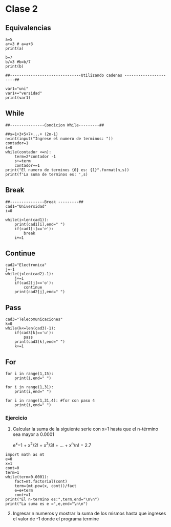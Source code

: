 # Clase 2

## Equivalencias

```
a=5
a+=3 # a=a+3
print(a)

b=7
b/=3 #b=b/7
print(b)

##-------------------------------Utilizando cadenas ----------------------##

var1="uni"
var1+="versidad"
print(var1)
```
## While

```
##---------------Condicion While---------##

##s=1+3+5+7+...+ (2n-1)
n=int(input("Ingrese el numero de terminos: "))
contador=1
s=0
while(contador <=n):
    term=2*contador -1
    s+=term
    contador+=1
print("El numero de terminos {0} es: {1}".format(n,s))
print(f'La suma de terminos es: ',s)
```

## Break  

```
##---------------Break ---------##
cad1="Universidad"
i=0

while(i<len(cad1)):
    print(cad1[i],end=" ")
    if(cad1[i]=='e'):
        break
    i+=1

```
## Continue
```
cad2="Electronica"
j=-1
while(j<len(cad2)-1):
    j+=1
    if(cad2[j]=='o'):
        continue
    print(cad2[j],end=" ")
```
## Pass
```
cad3="Telecomunicaciones"
k=0
while(k<=len(cad3)-1):
    if(cad3[k]=='u'):
        pass
    print(cad3[k],end=" ")
    k+=1
```
## For

```
for i in range(1,15):
    print(i,end=" ")
    
for i in range(1,31):
    print(i,end=" ")
    
for i in range(1,31,4): #for con paso 4
    print(i,end=" ")
```
### Ejercicio
1. Calcular la suma de la siguiente serie con x=1 hasta que el n-término sea mayor a 0.0001

    e<sup>x</sup>=1 + x<sup>2</sup>/2! + x<sup>3</sup>/3! + ... + x<sup>n</sup>/n! = 2.7




```
import math as mt
e=0
x=1
cont=0
term=1
while(term>0.0001):
    fact=mt.factorial(cont)
    term=(mt.pow(x, cont))/fact
    e=e+term
    cont+=1
print("El n-termino es:",term,end="\n\n")
print("La suma es e =",e,end="\n\n")
```
2. Ingresar n numeros y mostrar la suma de los mismos hasta que ingreses el valor de -1 donde el programa termine


